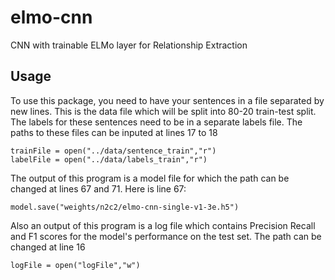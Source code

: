 # elmo-cnn
CNN with trainable ELMo layer for Relationship Extraction
## Usage
To use this package, you need to have your sentences in a file separated by new lines. This is the data file which will be split into 80-20 train-test split. The labels for these sentences need to be in a separate labels file. The paths to these files can be inputed at lines 17 to 18
```
trainFile = open("../data/sentence_train","r")
labelFile = open("../data/labels_train","r")
```
The output of this program is a model file for which the path can be changed at lines 67 and 71. Here is line 67:
```
model.save("weights/n2c2/elmo-cnn-single-v1-3e.h5") 
```
Also an output of this program is a log file which contains Precision Recall and F1 scores for the model's performance on the test set. The path can be changed at line 16
```
logFile = open("logFile","w")
```
